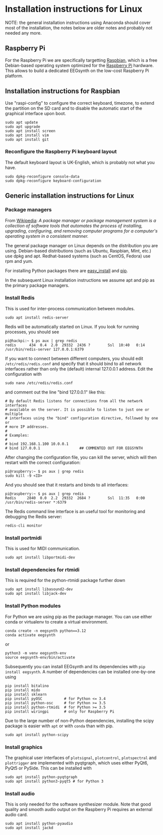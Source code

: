 # Installation instructions for Linux

NOTE: the general installation instructions using Anaconda should cover most of the installation, the notes below are older notes and probably not needed any more.

## Raspberry Pi

For the Raspberry Pi we are specifically targetting [Raspbian](http://www.raspbian.org), which is a free Debian-based operating system optimized for the [Raspberry Pi](https://www.raspberrypi.org) hardware. This allows to build a dedicated EEGsynth on the low-cost Raspberry Pi platform.

## Installation instructions for Raspbian

Use "raspi-config" to configure the correct keyboard, timezone, to extend the partition on the SD card and to disable the automatic start of the graphical interface upon boot.

```
sudo apt update
sudo apt upgrade
sudo apt install screen
sudo apt install vim
sudo apt install git
```

### Reconfigure the Raspberry Pi keyboard layout

The default keyboard layout is UK-English, which is probably not what you have.

```
sudo dpkg-reconfigure console-data
sudo dpkg-reconfigure keyboard-configuration
```

## Generic installation instructions for Linux

### Package managers

From [Wikipedia](https://en.wikipedia.org/wiki/Package_manager): _A package manager or package management system is a collection of software tools that automates the process of installing, upgrading, configuring, and removing computer programs for a computer's operating system in a consistent manner._

The general package manager on Linux depends on the distribution you are using. Debian-based distributions (such as Ubuntu, Raspbian, Mint, etc.) use dpkg and apt. Redhat-based systems (such as CentOS, Fedora) use rpm and yum.

For installing Python packages there are [easy_install](https://setuptools.readthedocs.io/en/latest/easy_install.html) and [pip](https://pip.pypa.io/en/stable/).

In the subsequent Linux installation instructions we assume apt and pip as the primary package managers.

### Install Redis

This is used for inter-process communication between modules.

```
sudo apt install redis-server
```

Redis will be automatically started on Linux. If you look for running processes, you should see

```
pi@hackpi:~ $ ps aux | grep redis
redis      434  0.4  2.0  29332  2436 ?        Ssl  10:40   0:14 /usr/bin/redis-server 127.0.0.1:6379
```

If you want to connect between different computers, you should edit `/etc/redis/redis.conf` and specify that it should bind to all network interfaces rather than only the (default) internal 127.0.0.1 address. Edit the configuration with

```
sudo nano /etc/redis/redis.conf
```

and comment out the line "bind 127.0.0.1" like this:

```
# By default Redis listens for connections from all the network interfaces
# available on the server. It is possible to listen to just one or multiple
# interfaces using the "bind" configuration directive, followed by one or
# more IP addresses.
#
# Examples:
#
# bind 192.168.1.100 10.0.0.1
# bind 127.0.0.1                  ## COMMENTED OUT FOR EEGSYNTH
```

After changing the configuration file, you can kill the server, which will then restart with the correct configuration:

```
pi@raspberry:~ $ ps aux | grep redis
sudo kill -9 <ID>
```

And you should see that it restarts and binds to all interfaces:

```
pi@raspberry:~ $ ps aux | grep redis
Redis     2840  0.0  2.2  29332  2684 ?        Ssl  11:35   0:00 /usr/bin/redis-server *:6379
```

The Redis command line interface is an useful tool for monitoring and debugging the Redis server:

```
redis-cli monitor
```

### Install portmidi

This is used for MIDI communication.

```
sudo apt install libportmidi-dev
```

### Install dependencies for rtmidi

This is required for the python-rtmidi package further down

```
sudo apt install libasound2-dev
sudo apt install libjack-dev
```

### Install Python modules

For Python we are using pip as the package manager. You can use either conda or virtualenv to create a virtual environment.

```
conda create -n eegsynth python==3.12
conda activate eegsynth
```

or

```
python3 -m venv eegsynth-env 
source eegsynth-env/bin/activate
```

Subsequently you can install EEGsynth and its dependencies with `pip install eegsynth`. A number of dependencies can be installed one-by-one using

```
pip install bitalino
pip install mido
pip install sklearn
pip install pyOSC          # for Python <= 3.4
pip install python-osc     # for Python >= 3.5
pip install python-rtmidi  # for Python >= 3.5
pip install wiringpi       # only for Raspberry Pi
```

Due to the large number of non-Python dependencies, installing the scipy package is easier with `apt` or with `conda` than with pip.

```
sudo apt install python-scipy
```

### Install graphics

The graphical user interfaces of `plotsignal`, `plotcontrol`, `plotspectral` and `plottrigger` are implemented with pyqtgraph, which uses either PyQt6, PyQt5 or PySide. This can be installed with

```
sudo apt install python-pyqtgraph
sudo apt install python3-pyqt5 # for Python 3
```

### Install audio

This is only needed for the software synthesizer module. Note that good quality and smooth audio output on the Raspberry Pi requires an external audio card.

```
sudo apt install python-pyaudio
sudo apt install jackd
```
